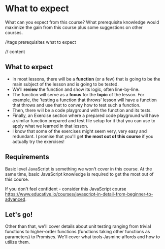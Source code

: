 # What to expect

What can you expect from this course? What prerequisite knowledge would maximize the gain from this course plus some suggestions on other courses.

//tags
prerequisites
what to expect

// content

## What to expect

- In most lessons, there will be a **function** (or a few) that is going to be the main subject of the lesson and is going to be tested.
- We'll **review** the function and show its logic, often line-by-line.
- The function will serve as a **focus** for the **topic** of the lesson. For example, the 'testing a function that throws' lesson will have a function that throws and use that to convey how to test such a function.
- Then, there will be a code playground with the function and its tests.
- Finally, an Exercise section where a prepared code playground will have a similar function prepared and test file setup for it that you can use to apply what we learned in that lesson.
- I know that some of the exercises might seem very, very easy and redundant. I promise that you'll get **the most out of this course** if you actually try the exercises!

## Requirements

Basic level JavaScript is something we won't cover in this course. At the same time, basic JavaScript knowledge is required to get the most out of this course.

If you don't feel confident - consider this JavaScript course https://www.educative.io/courses/javascript-in-detail-from-beginner-to-advanced.

## Let's go!

Other than that, we'll cover details about unit testing ranging from trivial functions to higher-order functions (functions taking other functions as parameters) to Promises. We'll cover what tools Jasmine affords and how to utilize them.
